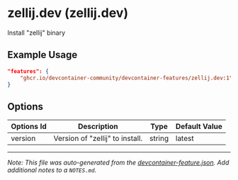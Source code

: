 
# zellij.dev (zellij.dev)

Install "zellij" binary

## Example Usage

```json
"features": {
    "ghcr.io/devcontainer-community/devcontainer-features/zellij.dev:1": {}
}
```

## Options

| Options Id | Description | Type | Default Value |
|-----|-----|-----|-----|
| version | Version of "zellij" to install. | string | latest |



---

_Note: This file was auto-generated from the [devcontainer-feature.json](https://github.com/devcontainer-community/devcontainer-features/blob/main/src/zellij.dev/devcontainer-feature.json).  Add additional notes to a `NOTES.md`._
